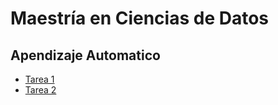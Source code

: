 # Maestría en Ciencias de Datos
## Apendizaje Automatico

- [Tarea 1](https://github.com/JoshuneArriaga/Apendizaje_Automatico/blob/main/Tarea_1.ipynb)
- [Tarea 2](https://github.com/JoshuneArriaga/Apendizaje_Automatico/blob/main/Tarea_2.ipynb)
